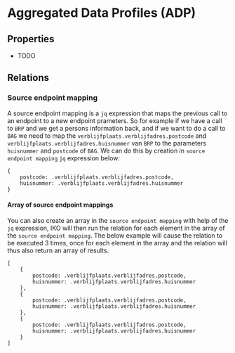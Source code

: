 # Aggregated Data Profiles (ADP)

## Properties

- TODO

## Relations

### Source endpoint mapping

A source endpoint mapping is a `jq` expression that maps the previous call to an endpoint to a new endpoint prameters. So for 
example if we have a call to `BRP` and we get a persons information back, and if we want to do a call to `BAG` we need to
map the `verblijfplaats.verblijfadres.postcode` and `verblijfplaats.verblijfadres.huisnummer` van `BRP` to the parameters 
`huisnummer` and `postcode` of `BAG`. We can do this by creation in `source endpoint mapping` `jq` expression below:

```
{ 
    postcode: .verblijfplaats.verblijfadres.postcode, 
    huisnummer: .verblijfplaats.verblijfadres.huisnummer 
}
```

#### Array of source endpoint mappings

You can also create an array in the `source endpoint mapping` with help of the `jq` expression, IKO will then run the relation
for each element in the array of the `source endpoint mapping`. The below example will cause the relation to be executed 3 times,
once for each element in the array and the relation will thus also return an array of results.

```
[
    { 
        postcode: .verblijfplaats.verblijfadres.postcode, 
        huisnummer: .verblijfplaats.verblijfadres.huisnummer 
    },
    { 
        postcode: .verblijfplaats.verblijfadres.postcode, 
        huisnummer: .verblijfplaats.verblijfadres.huisnummer 
    },
    { 
        postcode: .verblijfplaats.verblijfadres.postcode, 
        huisnummer: .verblijfplaats.verblijfadres.huisnummer 
    }
]
```

